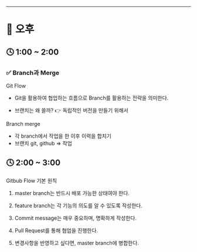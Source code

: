 ---

# 🌆 오후

## 🕓 1:00 ~ 2:00

### ✅ Branch과 Merge

Git Flow

- Git을 활용하여 협업하는 흐름으로 Branch를 활용하는 전략을 의미한다.

- 브랜치는 왜 쓸까?
👉 독립적인 버전을 만들기 위해서

Branch merge

- 각 branch에서 작업을 한 이후 이력을 합치기 
- 브랜치 git, github => 작업

## 🕓 2:00 ~ 3:00

Gitbub Flow 기본 원칙

1. master branch는 반드시 배포 가능한 상태여야 한다.

2. feature branch는 각 기능의 의도를 알 수 있도록 작성한다.

3. Commit message는 매우 중요하며, 명확하게 작성한다.

4. Pull Request를 통해 협업을 진행한다.

5. 변경사항을 반영하고 싶다면, master branch에 병합한다.

<br>

